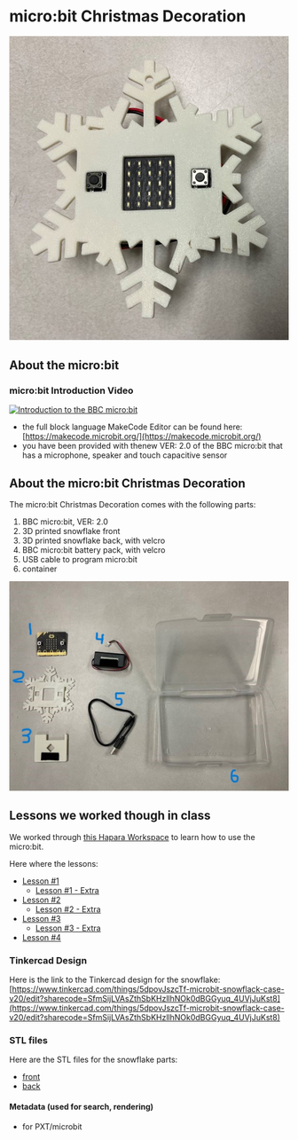 # micro:bit Christmas Decoration

![micro:bit Christmas Decoration](./images/micro_bit_decoration.jpg)

## About the micro:bit 

### micro:bit Introduction Video

[![Introduction to the BBC micro:bit](http://img.youtube.com/vi/u2u7UJSRuko/0.jpg)](http://www.youtube.com/watch?v=u2u7UJSRuko "Introduction to the BBC micro:bit")

- the full block language MakeCode Editor can be found here: [https://makecode.microbit.org/](https://makecode.microbit.org/)
- you have been provided with thenew VER: 2.0 of the BBC micro:bit that has a microphone, speaker and touch capacitive sensor

## About the micro:bit Christmas Decoration

The micro:bit Christmas Decoration comes with the following parts:
1. BBC micro:bit, VER: 2.0
2. 3D printed snowflake front
3. 3D printed snowflake back, with velcro
4. BBC micro:bit battery pack, with velcro
5. USB cable to program micro:bit
6. container

![micro:bit Christmas Decoration Kit](./images/kit.jpg)

## Lessons we worked though in class

We worked through [this Hapara Workspace](https://bit.ly/3ELBImL) to learn how to use the micro:bit.

Here where the lessons:

- [Lesson #1](https://makecode.microbit.org/#tutorial:github:mr-coxall/microbit-christmas-decoration/lesson-01&lockedEditor=1)
  - [Lesson #1 - Extra](https://makecode.microbit.org/#tutorial:github:mr-coxall/microbit-christmas-decoration/lesson-01-extra&lockedEditor=1)
- [Lesson #2](https://makecode.microbit.org/#tutorial:github:mr-coxall/microbit-christmas-decoration/lesson-02&lockedEditor=1)
  - [Lesson #2 - Extra](https://makecode.microbit.org/#tutorial:github:mr-coxall/microbit-christmas-decoration/lesson-02-extra&lockedEditor=1)
- [Lesson #3](https://makecode.microbit.org/#tutorial:github:mr-coxall/microbit-christmas-decoration/lesson-03&lockedEditor=1)
  - [Lesson #3 - Extra](https://makecode.microbit.org/#tutorial:github:mr-coxall/microbit-christmas-decoration/lesson-03-extra&lockedEditor=1)
- [Lesson #4](https://makecode.microbit.org/#tutorial:github:mr-coxall/microbit-christmas-decoration/lesson-04&lockedEditor=1)

### Tinkercad Design

Here is the link to the Tinkercad design for the snowflake: [https://www.tinkercad.com/things/5dpovJszcTf-microbit-snowflack-case-v20/edit?sharecode=SfmSijLVAsZthSbKHzllhNOk0dBGGyuq_4UVjJuKst8](https://www.tinkercad.com/things/5dpovJszcTf-microbit-snowflack-case-v20/edit?sharecode=SfmSijLVAsZthSbKHzllhNOk0dBGGyuq_4UVjJuKst8)

### STL files

Here are the STL files for the snowflake parts:
- [front](./STL/Micro_Bit%20snowflack%20front%20V2.0.stl)
- [back](./STL/Micro_Bit%20snowflack%20back%20V2.0.stl)

#### Metadata (used for search, rendering)

* for PXT/microbit
<script src="https://makecode.com/gh-pages-embed.js"></script><script>makeCodeRender("{{ site.makecode.home_url }}", "{{ site.github.owner_name }}/{{ site.github.repository_name }}");</script>
